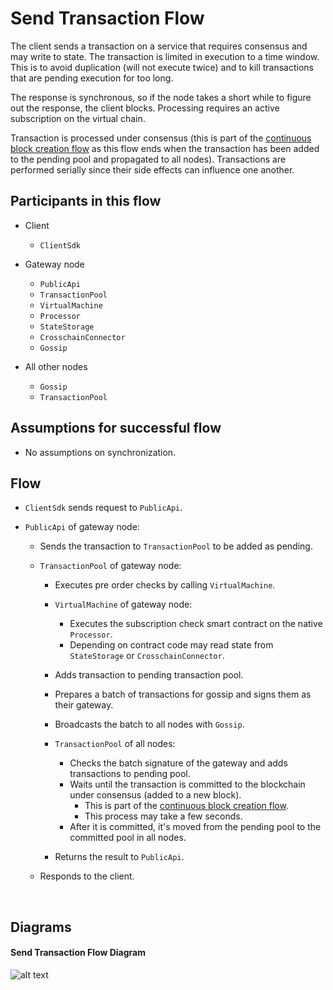 # Send Transaction Flow

The client sends a transaction on a service that requires consensus and may write to state. The transaction is limited in execution to a time window. This is to avoid duplication (will not execute twice) and to kill transactions that are pending execution for too long.

The response is synchronous, so if the node takes a short while to figure out the response, the client blocks. Processing requires an active subscription on the virtual chain.

Transaction is processed under consensus (this is part of the [continuous block creation flow](block-creation.md) as this flow ends when the transaction has been added to the pending pool and propagated to all nodes). Transactions are performed serially since their side effects can influence one another.

## Participants in this flow

* Client
  * `ClientSdk`

* Gateway node
  * `PublicApi`
  * `TransactionPool`
  * `VirtualMachine`
  * `Processor`
  * `StateStorage`
  * `CrosschainConnector`
  * `Gossip`

* All other nodes
  * `Gossip`
  * `TransactionPool`

## Assumptions for successful flow

* No assumptions on synchronization.

## Flow

* `ClientSdk` sends request to `PublicApi`.

* `PublicApi` of gateway node:
  * Sends the transaction to `TransactionPool` to be added as pending.

  * `TransactionPool` of gateway node:
    * Executes pre order checks by calling `VirtualMachine`.

    * `VirtualMachine` of gateway node:
      * Executes the subscription check smart contract on the native `Processor`.
      * Depending on contract code may read state from `StateStorage` or `CrosschainConnector`.

    * Adds transaction to pending transaction pool.
    * Prepares a batch of transactions for gossip and signs them as their gateway.
    * Broadcasts the batch to all nodes with `Gossip`.

    * `TransactionPool` of all nodes:
      * Checks the batch signature of the gateway and adds transactions to pending pool.
      * Waits until the transaction is committed to the blockchain under consensus (added to a new block).
        * This is part of the [continuous block creation flow](block-creation.md).
        * This process may take a few seconds.
      * After it is committed, it's moved from the pending pool to the committed pool in all nodes.

    * Returns the result to `PublicApi`.

  * Responds to the client.

&nbsp;
## Diagrams

#### Send Transaction Flow Diagram

![alt text][send_transaction_flow] <br/><br/>

[send_transaction_flow]: behaviors/_img/send_transaction_flow.png "Send transaction"
